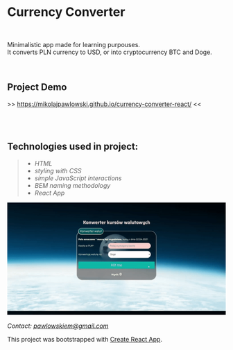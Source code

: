 # Currency Converter

<br>

Minimalistic app made for learning purpouses.<br>
It converts PLN currency to USD, or into cryptocurrency BTC and Doge.

<br>

## Project Demo

\>> https://mikolajpawlowski.github.io/currency-converter-react/ <<

<br>
<br>

## Technologies used in project:

>- *HTML*
>- *styling with CSS*
>- *simple JavaScript interactions*
>- *BEM naming methodology*
>- *React App*

![Gif Sample](https://github.com/MikolajPawlowski/currency-converter/blob/main/images/converter-gif.gif?raw=true "Gif Sample")

<em>Contact: <pawlowskiem@gmail.com>
  </em>

  This project was bootstrapped with [Create React App](https://github.com/facebook/create-react-app).
